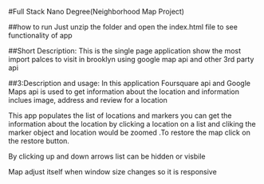#Full Stack Nano Degree(Neighborhood Map Project)

##how to run
Just unzip the folder and open the index.html file to see functionality of app

##Short Description: 
This is the single page application show the most import palces to visit
in brooklyn using google map api and other 3rd party api

##3:Description and usage:
In this application Foursquare api and Google Maps api is used to get information
about the location and information inclues image, address and review for a location

This app populates the list of locations and markers you can get the information about the location 
by clicking a location on a list and cliking the marker object and location would be zoomed .To restore the map click on the restore button.

By clicking up and down arrows list can be hidden or visbile 

Map adjust itself when window size changes so it is responsive

